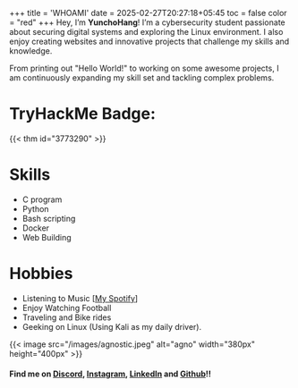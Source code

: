 +++
title = 'WHOAMI'
date = 2025-02-27T20:27:18+05:45
toc = false
color = "red"
+++
Hey, I’m __YunchoHang__! I’m a cybersecurity student passionate about securing digital systems and exploring the Linux environment. 
I also enjoy creating websites and innovative projects that challenge my skills and knowledge.

From printing out "Hello World!" to working on some awesome projects, I am continuously expanding my skill set 
and tackling complex problems.

# TryHackMe Badge:
{{< thm id="3773290" >}}

# Skills
- C program
- Python
- Bash scripting
- Docker
- Web Building

# Hobbies
- Listening to Music [[My Spotify](https://open.spotify.com/playlist/3nbKCl2sIfnfwsKPLqVmZb?si=afca8c4068cb4349)] 
- Enjoy Watching Football 
- Traveling and Bike rides 
- Geeking on Linux (Using Kali as my daily driver).

{{< image src="/images/agnostic.jpeg" alt="agno" width="380px" height="400px" >}}

#### Find me on [Discord](thatguysbroke), [Instagram](https://www.instagram.com/yunchoohang/), [LinkedIn](https://www.linkedin.com/in/yunchohang/) and [Github](https://github.com/YunchoHang)!!

